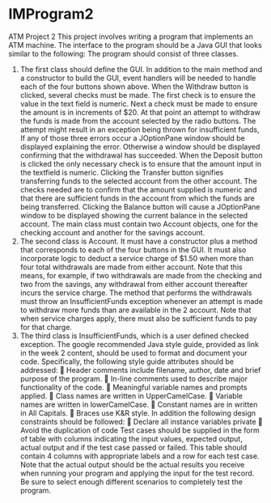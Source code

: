 # IMProgram2
ATM
Project 2
This project involves writing a program that implements an ATM machine. The interface to the
program should be a Java GUI that looks similar to the following:
The program should consist of three classes.
1. The first class should define the GUI. In addition to the main method and a constructor to
build the GUI, event handlers will be needed to handle each of the four buttons shown
above. When the Withdraw button is clicked, several checks must be made. The first
check is to ensure the value in the text field is numeric. Next a check must be made to
ensure the amount is in increments of $20. At that point an attempt to withdraw the funds
is made from the account selected by the radio buttons. The attempt might result in an
exception being thrown for insufficient funds, If any of those three errors occur a
JOptionPane window should be displayed explaining the error. Otherwise a window
should be displayed confirming that the withdrawal has succeeded. When the Deposit
button is clicked the only necessary check is to ensure that the amount input in the
textfield is numeric. Clicking the Transfer button signifies transferring funds to the
selected account from the other account. The checks needed are to confirm that the
amount supplied is numeric and that there are sufficient funds in the account from which
the funds are being transferred. Clicking the Balance button will cause a JOptionPane
window to be displayed showing the current balance in the selected account. The main
class must contain two Account objects, one for the checking account and another for the
savings account.
2. The second class is Account. It must have a constructor plus a method that corresponds
to each of the four buttons in the GUI. It must also incorporate logic to deduct a service
charge of $1.50 when more than four total withdrawals are made from either account.
Note that this means, for example, if two withdrawals are made from the checking and
two from the savings, any withdrawal from either account thereafter incurs the service
charge. The method that performs the withdrawals must throw an InsufficientFunds
exception whenever an attempt is made to withdraw more funds than are available in the 
2
account. Note that when service charges apply, there must also be sufficient funds to pay
for that charge.
3. The third class is InsufficientFunds, which is a user defined checked exception.
The google recommended Java style guide, provided as link in the week 2 content, should be used to
format and document your code. Specifically, the following style guide attributes should be addressed:
 Header comments include filename, author, date and brief purpose of the program.
 In-line comments used to describe major functionality of the code.
 Meaningful variable names and prompts applied.
 Class names are written in UpperCamelCase.
 Variable names are written in lowerCamelCase.
 Constant names are in written in All Capitals.
 Braces use K&R style.
In addition the following design constraints should be followed:
 Declare all instance variables private
 Avoid the duplication of code
Test cases should be supplied in the form of table with columns indicating the input values, expected
output, actual output and if the test case passed or failed. This table should contain 4 columns with
appropriate labels and a row for each test case. Note that the actual output should be the actual results
you receive when running your program and applying the input for the test record. Be sure to select
enough different scenarios to completely test the program.
